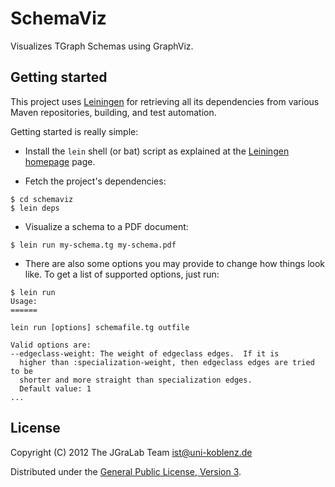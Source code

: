 # SchemaViz

Visualizes TGraph Schemas using GraphViz.

## Getting started

This project uses [Leiningen](https://github.com/technomancy/leiningen) for
retrieving all its dependencies from various Maven repositories, building, and
test automation.

Getting started is really simple:

- Install the `lein` shell (or bat) script as explained at the
  [Leiningen homepage](http://leiningen.org) page.

- Fetch the project's dependencies:

```
$ cd schemaviz
$ lein deps
```

- Visualize a schema to a PDF document:

```
$ lein run my-schema.tg my-schema.pdf
```

- There are also some options you may provide to change how things look like.
  To get a list of supported options, just run:

```
$ lein run
Usage:
======

lein run [options] schemafile.tg outfile

Valid options are:
--edgeclass-weight: The weight of edgeclass edges.  If it is
  higher than :specialization-weight, then edgeclass edges are tried to be
  shorter and more straight than specialization edges.
  Default value: 1
...
```

## License

Copyright (C) 2012 The JGraLab Team <ist@uni-koblenz.de>

Distributed under the
[General Public License, Version 3](http://www.gnu.org/copyleft/gpl.html).

<!-- Local Variables:        -->
<!-- mode: markdown          -->
<!-- indent-tabs-mode: nil   -->
<!-- End:                    -->

